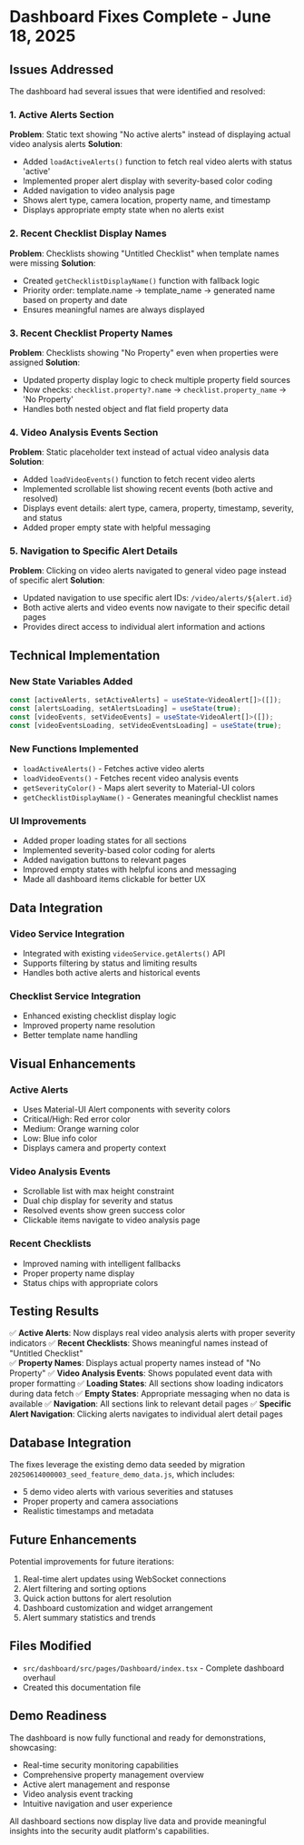 # Dashboard Fixes Complete - June 18, 2025

## Issues Addressed

The dashboard had several issues that were identified and resolved:

### 1. Active Alerts Section
**Problem**: Static text showing "No active alerts" instead of displaying actual video analysis alerts
**Solution**: 
- Added `loadActiveAlerts()` function to fetch real video alerts with status 'active'
- Implemented proper alert display with severity-based color coding
- Added navigation to video analysis page
- Shows alert type, camera location, property name, and timestamp
- Displays appropriate empty state when no alerts exist

### 2. Recent Checklist Display Names
**Problem**: Checklists showing "Untitled Checklist" when template names were missing
**Solution**:
- Created `getChecklistDisplayName()` function with fallback logic
- Priority order: template.name → template_name → generated name based on property and date
- Ensures meaningful names are always displayed

### 3. Recent Checklist Property Names
**Problem**: Checklists showing "No Property" even when properties were assigned
**Solution**:
- Updated property display logic to check multiple property field sources
- Now checks: `checklist.property?.name` → `checklist.property_name` → 'No Property'
- Handles both nested object and flat field property data

### 4. Video Analysis Events Section
**Problem**: Static placeholder text instead of actual video analysis data
**Solution**:
- Added `loadVideoEvents()` function to fetch recent video alerts
- Implemented scrollable list showing recent events (both active and resolved)
- Displays event details: alert type, camera, property, timestamp, severity, and status
- Added proper empty state with helpful messaging

### 5. Navigation to Specific Alert Details
**Problem**: Clicking on video alerts navigated to general video page instead of specific alert
**Solution**:
- Updated navigation to use specific alert IDs: `/video/alerts/${alert.id}`
- Both active alerts and video events now navigate to their specific detail pages
- Provides direct access to individual alert information and actions

## Technical Implementation

### New State Variables Added
```typescript
const [activeAlerts, setActiveAlerts] = useState<VideoAlert[]>([]);
const [alertsLoading, setAlertsLoading] = useState(true);
const [videoEvents, setVideoEvents] = useState<VideoAlert[]>([]);
const [videoEventsLoading, setVideoEventsLoading] = useState(true);
```

### New Functions Implemented
- `loadActiveAlerts()` - Fetches active video alerts
- `loadVideoEvents()` - Fetches recent video analysis events
- `getSeverityColor()` - Maps alert severity to Material-UI colors
- `getChecklistDisplayName()` - Generates meaningful checklist names

### UI Improvements
- Added proper loading states for all sections
- Implemented severity-based color coding for alerts
- Added navigation buttons to relevant pages
- Improved empty states with helpful icons and messaging
- Made all dashboard items clickable for better UX

## Data Integration

### Video Service Integration
- Integrated with existing `videoService.getAlerts()` API
- Supports filtering by status and limiting results
- Handles both active alerts and historical events

### Checklist Service Integration
- Enhanced existing checklist display logic
- Improved property name resolution
- Better template name handling

## Visual Enhancements

### Active Alerts
- Uses Material-UI Alert components with severity colors
- Critical/High: Red error color
- Medium: Orange warning color  
- Low: Blue info color
- Displays camera and property context

### Video Analysis Events
- Scrollable list with max height constraint
- Dual chip display for severity and status
- Resolved events show green success color
- Clickable items navigate to video analysis page

### Recent Checklists
- Improved naming with intelligent fallbacks
- Proper property name display
- Status chips with appropriate colors

## Testing Results

✅ **Active Alerts**: Now displays real video analysis alerts with proper severity indicators
✅ **Recent Checklists**: Shows meaningful names instead of "Untitled Checklist"  
✅ **Property Names**: Displays actual property names instead of "No Property"
✅ **Video Analysis Events**: Shows populated event data with proper formatting
✅ **Loading States**: All sections show loading indicators during data fetch
✅ **Empty States**: Appropriate messaging when no data is available
✅ **Navigation**: All sections link to relevant detail pages
✅ **Specific Alert Navigation**: Clicking alerts navigates to individual alert detail pages

## Database Integration

The fixes leverage the existing demo data seeded by migration `20250614000003_seed_feature_demo_data.js`, which includes:
- 5 demo video alerts with various severities and statuses
- Proper property and camera associations
- Realistic timestamps and metadata

## Future Enhancements

Potential improvements for future iterations:
1. Real-time alert updates using WebSocket connections
2. Alert filtering and sorting options
3. Quick action buttons for alert resolution
4. Dashboard customization and widget arrangement
5. Alert summary statistics and trends

## Files Modified

- `src/dashboard/src/pages/Dashboard/index.tsx` - Complete dashboard overhaul
- Created this documentation file

## Demo Readiness

The dashboard is now fully functional and ready for demonstrations, showcasing:
- Real-time security monitoring capabilities
- Comprehensive property management overview
- Active alert management and response
- Video analysis event tracking
- Intuitive navigation and user experience

All dashboard sections now display live data and provide meaningful insights into the security audit platform's capabilities.
